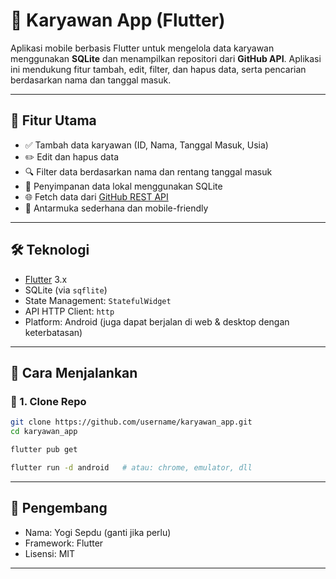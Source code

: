 # 📱 Karyawan App (Flutter)

Aplikasi mobile berbasis Flutter untuk mengelola data karyawan menggunakan **SQLite** dan menampilkan repositori dari **GitHub API**. Aplikasi ini mendukung fitur tambah, edit, filter, dan hapus data, serta pencarian berdasarkan nama dan tanggal masuk.

---

## 🧩 Fitur Utama

- ✅ Tambah data karyawan (ID, Nama, Tanggal Masuk, Usia)
- ✏️ Edit dan hapus data
- 🔍 Filter data berdasarkan nama dan rentang tanggal masuk
- 💾 Penyimpanan data lokal menggunakan SQLite
- 🌐 Fetch data dari [GitHub REST API](https://api.github.com)
- 📱 Antarmuka sederhana dan mobile-friendly

---

## 🛠️ Teknologi

- [Flutter](https://flutter.dev) 3.x
- SQLite (via `sqflite`)
- State Management: `StatefulWidget`
- API HTTP Client: `http`
- Platform: Android (juga dapat berjalan di web & desktop dengan keterbatasan)

---

## 🚀 Cara Menjalankan

### 🔧 1. Clone Repo

```bash
git clone https://github.com/username/karyawan_app.git
cd karyawan_app
```

```bash
flutter pub get
```

```bash
flutter run -d android   # atau: chrome, emulator, dll
```

---

## 👤 Pengembang

- Nama: Yogi Sepdu (ganti jika perlu)
- Framework: Flutter
- Lisensi: MIT

---
